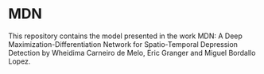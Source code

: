# MDN
This repository contains the model presented in the work MDN: A Deep Maximization-Differentiation Network for Spatio-Temporal Depression
Detection by Wheidima Carneiro de Melo, Eric Granger and Miguel Bordallo Lopez.
